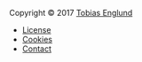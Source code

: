 Copyright &copy; 2017 [Tobias Englund](tobias.englund@fro.se)

* [License](license)
* [Cookies](cookies)
* [Contact](contact)
